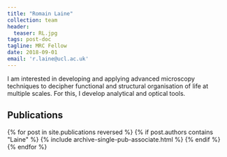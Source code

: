 ```yaml
---
title: "Romain Laine"
collection: team
header:
  teaser: RL.jpg
tags: post-doc
tagline: MRC Fellow
date: 2018-09-01
email: 'r.laine@ucl.ac.uk'
---
```


<!-- {::options parse_block_html="true" /} -->

<p align= "justify">

I am interested in developing and applying advanced microscopy techniques to decipher functional and structural organisation of life at multiple scales. For this, I develop analytical and optical tools.

<p align= "justify">
<h2> Publications </h2>
{% for post in site.publications reversed %}
  {% if post.authors contains "Laine" %}
    {% include archive-single-pub-associate.html %}
  {% endif %}
{% endfor %}
